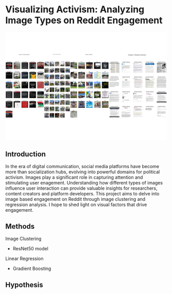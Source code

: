 # Visualizing Activism: Analyzing Image Types on Reddit Engagement
![All Clusters](https://github.com/lariosmel13/poli17proj/blob/54e0c8a6e852dbf6e07c2a5ee7de77bdd5ff0aa8/clusters/clusters.png)
## Introduction
In the era of digital communication, social media platforms have become more than socialization hubs, evolving into powerful domains for political activism. Images play a significant role in capturing attention and stimulating user enagement. Understanding how different types of images influence user interaction can provide valuable insights for researchers, content creators and platform developers. This project aims to delve into image based engagement on Reddit through image clustering and regression analysis. I hope to shed light on visual factors that drive engagement.

## Methods
Image Clustering
* ResNet50 model

Linear Regression
* Gradient Boosting

## Hypothesis


